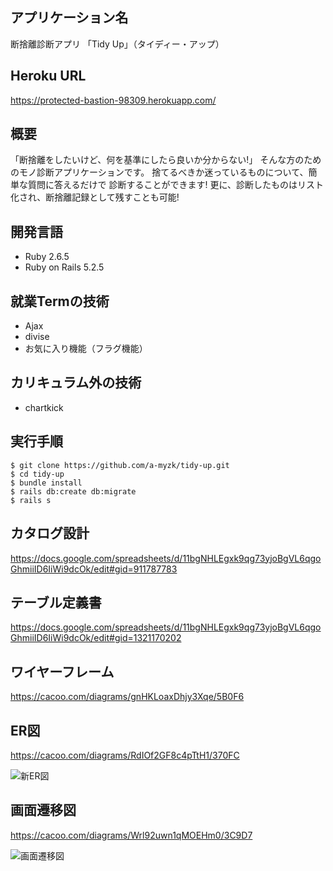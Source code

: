 ## アプリケーション名
断捨離診断アプリ 「Tidy Up」（タイディー・アップ）

## Heroku URL
https://protected-bastion-98309.herokuapp.com/

## 概要
「断捨離をしたいけど、何を基準にしたら良いか分からない!」
そんな方のためのモノ診断アプリケーションです。 捨てるべきか迷っているものについて、簡単な質問に答えるだけで 診断することができます!
更に、診断したものはリスト化され、断捨離記録として残すことも可能!

## 開発言語
- Ruby 2.6.5
- Ruby on Rails 5.2.5

## 就業Termの技術
- Ajax
- divise
- お気に入り機能（フラグ機能）

## カリキュラム外の技術
- chartkick

## 実行手順
```
$ git clone https://github.com/a-myzk/tidy-up.git
$ cd tidy-up
$ bundle install
$ rails db:create db:migrate
$ rails s
```

## カタログ設計
https://docs.google.com/spreadsheets/d/11bgNHLEgxk9qg73yjoBgVL6qgoGhmiiID6IiWi9dcOk/edit#gid=911787783

## テーブル定義書
https://docs.google.com/spreadsheets/d/11bgNHLEgxk9qg73yjoBgVL6qgoGhmiiID6IiWi9dcOk/edit#gid=1321170202

## ワイヤーフレーム
https://cacoo.com/diagrams/gnHKLoaxDhjy3Xqe/5B0F6

## ER図
https://cacoo.com/diagrams/RdIOf2GF8c4pTtH1/370FC

![新ER図](https://user-images.githubusercontent.com/79129786/123029932-e7ea5900-d41c-11eb-892a-645eca52cb79.png)

## 画面遷移図
https://cacoo.com/diagrams/Wrl92uwn1qMOEHm0/3C9D7

![画面遷移図](https://user-images.githubusercontent.com/79129786/121469200-0735bf00-c9f7-11eb-9e7b-7cd32a9151f2.png)